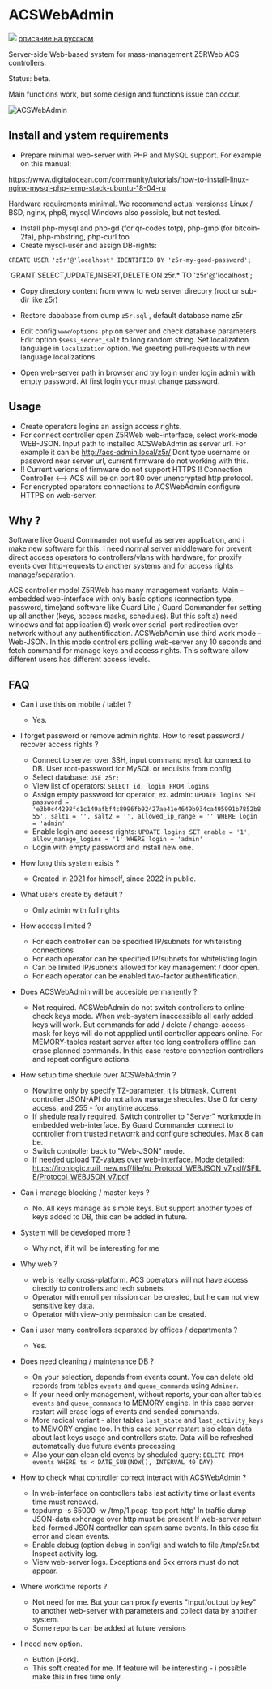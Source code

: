 # ACSWebAdmin

<img src="https://img.icons8.com/emoji/24/000000/russia-emoji.png"/> [описание на русском](https://github.com/Aminuxer/ACSWebAdmin/blob/main/README.md)

Server-side Web-based system for mass-management Z5RWeb ACS controllers.

Status: beta.

Main functions work, but some design and functions issue can occur.

![ACSWebAdmin](https://user-images.githubusercontent.com/13812192/197417577-d8f43de0-e44c-4c1f-a1cb-e3614cf18826.png)

## Install and ystem requirements
* Prepare minimal web-server with PHP and MySQL support.
For example on this manual:

https://www.digitalocean.com/community/tutorials/how-to-install-linux-nginx-mysql-php-lemp-stack-ubuntu-18-04-ru

Hardware requirements minimal. We recommend actual versionss Linux / BSD, nginx, php8, mysql
Windows also possible, but not tested.

* Install php-mysql and php-gd (for qr-codes totp), php-gmp (for bitcoin-2fa), php-mbstring, php-curl too
* Create mysql-user and assign DB-rights:

`CREATE USER 'z5r'@'localhost' IDENTIFIED BY 'z5r-my-good-password';`

`GRANT SELECT,UPDATE,INSERT,DELETE ON z5r.* TO 'z5r'@'localhost';

* Copy directory content from www to web server direcory (root or sub-dir like z5r)
* Restore dababase from dump `z5r.sql` , default database name z5r
* Edit config `www/options.php` on server and check database parameters. Edir option `$sess_secret_salt` to long random string.
Set localization language in `localization` option.
We greeting pull-requests with new language localizations.

* Open web-server path in browser and try login under login admin with empty password.
At first login your must change password.

## Usage
* Create operators logins an assign access rights.
* For connect controller open Z5RWeb web-interface, select work-mode WEB-JSON.
Input path to installed ACSWebAdmin as server url.
For example it can be http://acs-admin.local/z5r/
Dont type username or password near server url, current firmware do not working with this.
* !! Current verions of firmware do not support HTTPS !!
Connection Controller <--> ACS will be on port 80 over unencrypted http protocol.
* For encrypted operators connections to ACSWebAdmin configure HTTPS on web-server.

## Why ?
Software like Guard Commander not useful as server application, and i make new software for this.
I need normal server middleware for prevent direct access operators to controllers/vlans with hardware,
for proxify events over http-requests to another systems and for access rights manage/separation.

ACS controller model Z5RWeb has many management variants. Main - embedded web-interface with only basic options (connection type, password, time)and software like Guard Lite / Guard Commander for setting up all another (keys, access masks, schedules). But this soft а) need winodws and fat application б) work over serial-port redirection over network without any authentification. ACSWebAdmin use third work mode - Web-JSON.
In this mode controllers polling web-server any 10 seconds and fetch command for manage keys and access rights.
This software allow different users has different access levels.


##  FAQ
* Can i use this on mobile / tablet ?
  - Yes.

* I forget password or remove admin rights. How to reset password / recover access rights ?
  - Connect to server over SSH, input command `mysql` for connect to DB. User root-password for MySQL or requisits from config.
  - Select database:
     `USE z5r;`
  - View list of operators:
     `SELECT id, login FROM logins`
  - Assign empty password for operator, ex. admin:
     `UPDATE logins SET password = 'e3b0c44298fc1c149afbf4c8996fb92427ae41e4649b934ca495991b7852b855', salt1 = '', salt2 = '', allowed_ip_range = '' WHERE login = 'admin' `
  - Enable login and access rights:
     `UPDATE logins SET enable = '1', allow_manage_logins = '1' WHERE login = 'admin' `
  - Login with empty password and install new one.

* How long this system exists ?
  - Created in 2021 for himself, since 2022 in public.

* What users create by default ?
  - Only admin with full rights

* How access limited ?
  - For each controller can be specified IP/subnets for whitelisting connections
  - For each operator can be specified IP/subnets for whitelisting login
  - Can be limited IP/subnets allowed for key management / door open.
  - For each operator can be enabled two-factor authentification.

* Does ACSWebAdmin will be accesible permanently ?
  - Not required. ACSWebAdmin do not switch controllers to online-check keys mode.
    When web-system inaccessible all early added keys will work.
    But commands for add / delete / change-access-mask for keys will do not appplied until controller appears online.
    For MEMORY-tables restart server after too long controllers offline can erase planned commands.
    In this case restore connection controllers and repeat configure actions.

* How setup time shedule over ACSWebAdmin ?
  - Nowtime only by specify TZ-parameter, it is bitmask. Current controller JSON-API do not allow manage shedules.
    Use 0 for deny access, and 255 - for anytime access.
  - If shedule really required. Switch controller to "Server" workmode in embedded web-interface.
    By Guard Commander connect to controller from trusted networrk and configure schedules. Max 8 can be.
  - Switch controller back to "Web-JSON" mode.
  - If needed upload TZ-values over web-interface.
    Mode detailed:
    https://ironlogic.ru/il_new.nsf/file/ru_Protocol_WEBJSON_v7.pdf/$FILE/Protocol_WEBJSON_v7.pdf

* Can i manage blocking / master keys ?
  - No. All keys manage as simple keys. But support another types of keys added to DB, this can be added in future.

* System will be developed more ?
  - Why not, if it will be interesting for me

* Why web ?
  - web is really cross-platform. ACS operators will not have access directly to controllers and tech subnets.
  - Operator with enroll permission can be created, but he can not view sensitive key data.
  - Operator with view-only permission can be created.

* Can i user many controllers separated by offices / departments ?
  - Yes.

* Does need cleaning / maintenance DB ?
  - On your selection, depends from events count. You can delete old records from tables `events` and `queue_commands` using `Adminer`.
  - If your need only management, without reports, your can alter tables `events` and `queue_commands` to MEMORY engine.
    In this case server restart will erase logs of events and sended commands.
  - More radical variant - alter tables `last_state` and `last_activity_keys` to MEMORY engine too.
    In this case server restart also clean data about last keys usage and controllers state.
    Data will be refreshed automatcally due future events processing.
  - Also your can clean old events by sheduled query:
    `DELETE FROM events WHERE ts < DATE_SUB(NOW(), INTERVAL 40 DAY)`

* How to check what controller correct interact with ACSWebAdmin ?
  - In web-interface on controllers tabs last activity time or last events time must renewed.
  - tcpdump -s 65000 -w /tmp/1.pcap 'tcp port http'
    In traffic dump JSON-data exhcnage over http must be present
    If web-server return bad-formed JSON controller can spam same events.
    In this case fix error and clean events.
  - Enable debug (option debug in config) and watch to file /tmp/z5r.txt  Inspect activity log.
  - View web-server logs. Exceptions and 5xx errors must do not appear.

* Where worktime reports ?
  - Not need for me. But your can proxify events "Input/output by key" to another web-server with parameters and collect data by another system.
  - Some reports can be added at future versions

* I need new option.
  - Button [Fork].
  - This soft created for me. If feature will be interesting - i possible make this in free time only.


